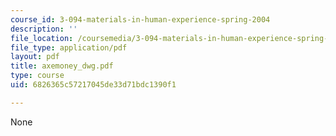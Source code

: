 ```yaml
---
course_id: 3-094-materials-in-human-experience-spring-2004
description: ''
file_location: /coursemedia/3-094-materials-in-human-experience-spring-2004/6826365c57217045de33d71bdc1390f1_axemoney_dwg.pdf
file_type: application/pdf
layout: pdf
title: axemoney_dwg.pdf
type: course
uid: 6826365c57217045de33d71bdc1390f1

---
```

None